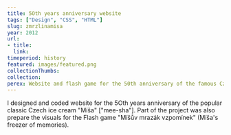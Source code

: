 ```yaml
---
title: 5Oth years anniversary website 
tags: ["Design", "CSS", "HTML"]
slug: zmrzlinamisa
year: 2012
url:
- title:
  link:
timeperiod: history
featured: images/featured.png
collectionThumbs: 
collection:
perex: Website and flash game for the 50th anniversary of the famous Czech ice cream brand.
---
```

I designed and coded website for the 5Oth years anniversary of the popular classic Czech ice cream "Míša" ["mee-sha"]. Part of the project was also prepare the visuals for the Flash game "Míšův mrazák vzpomínek" (Míša's freezer of memories).


